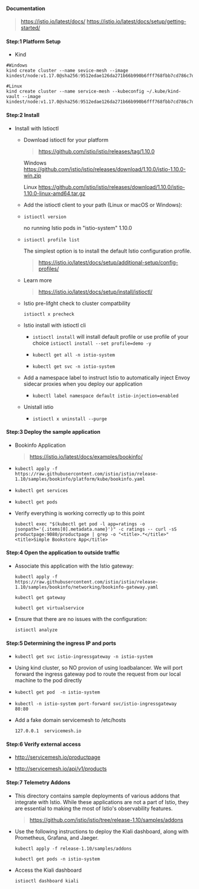 #### Documentation
> https://istio.io/latest/docs/
> https://istio.io/latest/docs/setup/getting-started/

#### Step:1 Platform Setup
- Kind

```
#Windows
kind create cluster --name sevice-mesh --image kindest/node:v1.17.0@sha256:9512edae126da271b66b990b6fff768fbb7cd786c7d39e86bdf55906352fdf62

#Linux
kind create cluster --name service-mesh --kubeconfig ~/.kube/kind-vault --image kindest/node:v1.17.0@sha256:9512edae126da271b66b990b6fff768fbb7cd786c7d39e86bdf55906352fdf62
```

#### Step:2 Install
- Install with Istioctl
 
  - Download istioctl for your platform 
    > https://github.com/istio/istio/releases/tag/1.10.0
    
    Windows
    https://github.com/istio/istio/releases/download/1.10.0/istio-1.10.0-win.zip

    Linux
    https://github.com/istio/istio/releases/download/1.10.0/istio-1.10.0-linux-amd64.tar.gz
  
  - Add the istioctl client to your path (Linux or macOS or Windows):
  
  - `istioctl version`
  
     no running Istio pods in "istio-system"
     1.10.0

  - `istioctl profile list`

     The simplest option is to install the default Istio configuration profile.
     > https://istio.io/latest/docs/setup/additional-setup/config-profiles/
     
  - Learn more 
    > https://istio.io/latest/docs/setup/install/istioctl/

  - Istio pre-lifght check to cluster compatbility
  
    `istioctl x precheck`

  - Istio install with istioctl cli

    - `istioctl install` will install default profile or use profile of your choice `istioctl install --set profile=demo -y`

    - `kubectl get all -n istio-system`

    - `kubectl get svc -n istio-system`
  
  - Add a namespace label to instruct Istio to automatically inject Envoy sidecar proxies when you deploy our application
  
    - `kubectl label namespace default istio-injection=enabled` 

  - Unistall istio
  
    - `istioctl x uninstall --purge` 

#### Step:3 Deploy the sample application

- Bookinfo Application
  > https://istio.io/latest/docs/examples/bookinfo/
  
- `kubectl apply -f https://raw.githubusercontent.com/istio/istio/release-1.10/samples/bookinfo/platform/kube/bookinfo.yaml`

- `kubectl get services`

- `kubectl get pods`

- Verify everything is working correctly up to this point

  `kubectl exec "$(kubectl get pod -l app=ratings -o jsonpath='{.items[0].metadata.name}')" -c ratings -- curl -sS productpage:9080/productpage | grep -o "<title>.*</title>"<title>Simple Bookstore App</title>`

#### Step:4 Open the application to outside traffic

- Associate this application with the Istio gateway: 

  `kubectl apply -f https://raw.githubusercontent.com/istio/istio/release-1.10/samples/bookinfo/networking/bookinfo-gateway.yaml`

  `kubectl get gateway`

  `kubectl get virtualservice`

- Ensure that there are no issues with the configuration:

  `istioctl analyze`

#### Step:5 Determining the ingress IP and ports

 - `kubectl get svc istio-ingressgateway -n istio-system`

 -  Using kind cluster, so NO provion of using loadbalancer. We will port forward the ingress gateway pod to route the request from our local machine to the pod directly
 
 - `kubectl get pod  -n istio-system`
 
 - `kubectl -n istio-system port-forward svc/istio-ingressgateway  80:80`

 - Add  a fake domain servicemesh to /etc/hosts
 
   `127.0.0.1  servicemesh.io`

#### Step:6 Verify external access

- http://servicemesh.io/productpage

- http://servicemesh.io/api/v1/products

#### Step:7 Telemetry Addons

- This directory contains sample deployments of various addons that integrate with Istio. While these applications are not a part of Istio, they are essential to making the most of Istio's observability features.
  
  >https://github.com/istio/istio/tree/release-1.10/samples/addons

- Use the following instructions to deploy the Kiali dashboard, along with Prometheus, Grafana, and Jaeger.

  `kubectl apply -f release-1.10/samples/addons`

  `kubectl get pods -n istio-system`

- Access the Kiali dashboard

  `istioctl dashboard kiali`

